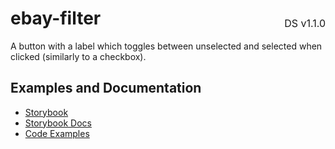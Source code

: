 <h1 style='display: flex; justify-content: space-between; align-items: center;'>
    <span>
        ebay-filter
    </span>
    <span style='font-weight: normal; font-size: medium; margin-bottom: -15px;'>
        DS v1.1.0
    </span>
</h1>

A button with a label which toggles between unselected and selected when clicked (similarly to a checkbox).

## Examples and Documentation

- [Storybook](https://ebay.github.io/ebayui-core/?path=/story/building-blocks-ebay-filter)
- [Storybook Docs](https://ebay.github.io/ebayui-core/?path=/docs/building-blocks-ebay-filter)
- [Code Examples](https://github.com/eBay/ebayui-core/tree/master/src/components/ebay-filter/examples)
